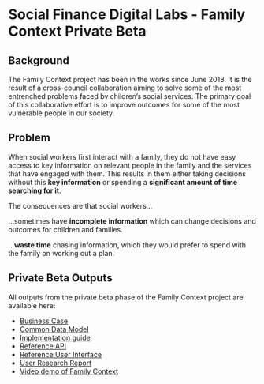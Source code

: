 # **Social Finance Digital Labs - Family Context Private Beta**

## Background

The Family Context project has been in the works since June 2018. It is the result of a cross-council collaboration aiming to solve some of the most entrenched problems faced by children’s social services. The primary goal of this collaborative effort is to improve outcomes for some of the most vulnerable people in our society. 

## Problem

When social workers first interact with a family, they do not have easy access to key information on relevant people in the family and the services that have engaged with them. This results in them either taking decisions without this **key information** or spending a **significant amount of time searching for it**.

The consequences are that social workers...
   
  …sometimes have **incomplete information** which can change decisions and outcomes for children and families.
   
  …**waste time** chasing information, which they would prefer to spend with the family on working out a plan.


## Private Beta Outputs

All outputs from the private beta phase of the Family Context project are available here:

 * [Business Case](https://github.com/CSCDP/Family-Context-PrivateBeta/tree/master/Business%20Case)
 * [Common Data Model](https://github.com/CSCDP/Family-Context-PrivateBeta/tree/master/Common%20Data%20Model)
 * [Implementation guide](https://github.com/CSCDP/Family-Context-PrivateBeta/tree/master/Implementation%20guide)
 * [Reference API](https://github.com/CSCDP/Family-Context-PrivateBeta/tree/master/Reference%20API)
 * [Reference User Interface](https://github.com/CSCDP/Family-Context-PrivateBeta/tree/master/Reference%20User%20Interface)
 * [User Research Report](https://github.com/CSCDP/Family-Context-PrivateBeta/tree/master/User%20Research%20Report)
 * [Video demo of Family Context](https://github.com/CSCDP/Family-Context-PrivateBeta/tree/master/Video%20demo%20of%20Family%20Context)
